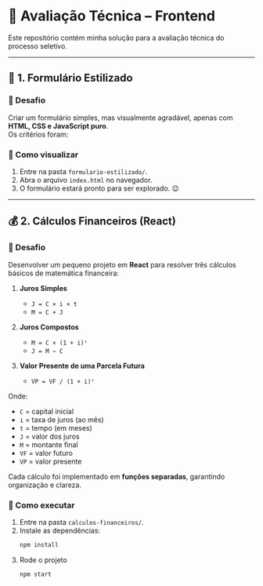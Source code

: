 # 📌 Avaliação Técnica – Frontend

Este repositório contém minha solução para a avaliação técnica do processo seletivo. 

---

## 📝 1. Formulário Estilizado

### 🎯 Desafio
Criar um formulário simples, mas visualmente agradável, apenas com **HTML, CSS e JavaScript puro**.  
Os critérios foram:

### 🚀 Como visualizar
1. Entre na pasta `formulario-estilizado/`.
2. Abra o arquivo `index.html` no navegador.  
3. O formulário estará pronto para ser explorado. 😉

---

## 💰 2. Cálculos Financeiros (React)

### 🎯 Desafio
Desenvolver um pequeno projeto em **React** para resolver três cálculos básicos de matemática financeira:

1. **Juros Simples**  
   - `J = C × i × t`  
   - `M = C + J`  

2. **Juros Compostos**  
   - `M = C × (1 + i)ᵗ`  
   - `J = M − C`  

3. **Valor Presente de uma Parcela Futura**  
   - `VP = VF / (1 + i)ᵗ`

Onde:  
- `C` = capital inicial  
- `i` = taxa de juros (ao mês)  
- `t` = tempo (em meses)  
- `J` = valor dos juros  
- `M` = montante final  
- `VF` = valor futuro  
- `VP` = valor presente  

Cada cálculo foi implementado em **funções separadas**, garantindo organização e clareza.  

### 🚀 Como executar
1. Entre na pasta `calculos-financeiros/`.
2. Instale as dependências:  
   ```bash
   npm install
3. Rode o projeto
   ```bash
   npm start
